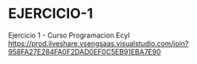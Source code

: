# EJERCICIO-1
Ejercicio 1 - Curso Programacion Ecyl
https://prod.liveshare.vsengsaas.visualstudio.com/join?958FA27E284FA0F2DAD0EF0C5EB91EBA7E90
